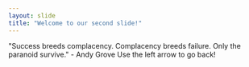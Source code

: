 ```yaml
---
layout: slide
title: "Welcome to our second slide!"
---
```

"Success breeds complacency. Complacency breeds failure. Only the paranoid survive." - Andy Grove
Use the left arrow to go back!
